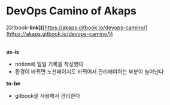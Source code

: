 # DevOps Camino of Akaps

\[Gitbook-**link]\(**[https://akaps.gitbook.io/devops-camino/](https://akaps.gitbook.io/devops-camino/))

\
**as-is**

* notion에 일일 기록을 작성했다
* 환경이 바뀌면 노션페이지도 바뀌어서 관리해야하는 부분이 늘어난다



**to-be**

* gitbook을 사용해서 관리한다
